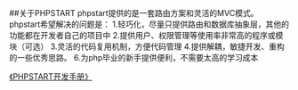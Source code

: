 ##关于PHPSTART
phpstart提供的是一套路由方案和灵活的MVC模式。
phpstart希望解决的问题是：
1.轻巧化，尽量只提供路由和数据库抽象层，其他的功能都在开发者自己的项目中
2.提供用户、权限管理等使用率非常高的程序或模块（可选）
3.灵活的代码复用机制，方便代码管理
4.提供解耦，敏捷开发、重构的一些优秀思路。
6.为php毕业的新手提供便利，不需要太高的学习成本

[《PHPSTART开发手册》](http://www.kancloud.cn/fafa2088/phpstart/228415)
